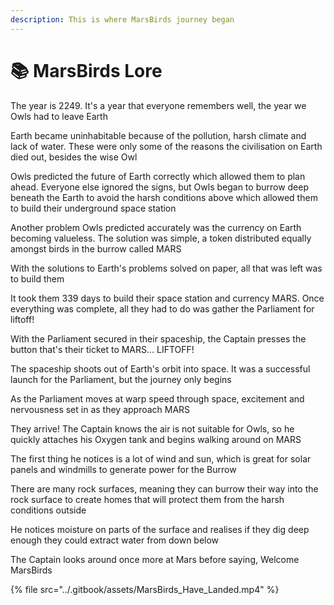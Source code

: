 ```yaml
---
description: This is where MarsBirds journey began
---
```


# 📚 MarsBirds Lore

The year is 2249. It's a year that everyone remembers well, the year we Owls had to leave Earth

Earth became uninhabitable because of the pollution, harsh climate and lack of water. These were only some of the reasons the civilisation on Earth died out, besides the wise Owl

Owls predicted the future of Earth correctly which allowed them to plan ahead. Everyone else ignored the signs, but Owls began to burrow deep beneath the Earth to avoid the harsh conditions above which allowed them to build their underground space station

Another problem Owls predicted accurately was the currency on Earth becoming valueless. The solution was simple, a token distributed equally amongst birds in the burrow called MARS

With the solutions to Earth's problems solved on paper, all that was left was to build them

It took them 339 days to build their space station and currency MARS. Once everything was complete, all they had to do was gather the Parliament for liftoff!

With the Parliament secured in their spaceship, the Captain presses the button that's their ticket to MARS… LIFTOFF!

The spaceship shoots out of Earth's orbit into space. It was a successful launch for the Parliament, but the journey only begins

As the Parliament moves at warp speed through space, excitement and nervousness set in as they approach MARS

They arrive! The Captain knows the air is not suitable for Owls, so he quickly attaches his Oxygen tank and begins walking around on MARS

The first thing he notices is a lot of wind and sun, which is great for solar panels and windmills to generate power for the Burrow

There are many rock surfaces, meaning they can burrow their way into the rock surface to create homes that will protect them from the harsh conditions outside

He notices moisture on parts of the surface and realises if they dig deep enough they could extract water from down below

The Captain looks around once more at Mars before saying, Welcome MarsBirds

{% file src="../.gitbook/assets/MarsBirds_Have_Landed.mp4" %}
